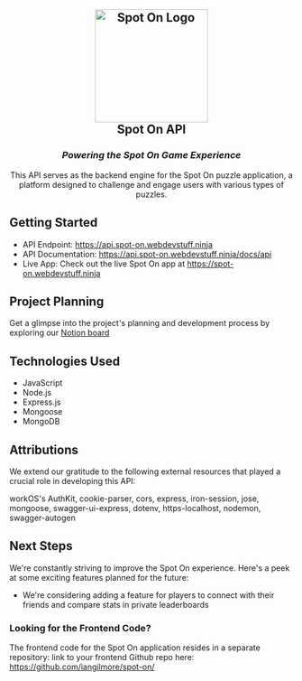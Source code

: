 <h2 align="center">
  <img src="https://github.com/iangilmore/spot-on-api/assets/6451468/3d2fc3aa-ad64-4799-8282-f2ce54af87ea" width="200" alt="Spot On Logo"><br>
  Spot On API
</h2>
<h3 align="center">
  <em>Powering the Spot On Game Experience</em>
</h3>

<p align="center">
This API serves as the backend engine for the Spot On puzzle application, a platform designed to challenge and engage users with various types of puzzles.
</p>

## Getting Started

- API Endpoint: https://api.spot-on.webdevstuff.ninja
- API Documentation: https://api.spot-on.webdevstuff.ninja/docs/api
- Live App: Check out the live Spot On app at https://spot-on.webdevstuff.ninja

## Project Planning
Get a glimpse into the project's planning and development process by exploring our [Notion board](https://humdrum-knave-a14.notion.site/4ae18d5247174af199ba5a2dae792440?v=da01d63aca8b4db1ab1b63a6f248d456&pvs=4)

## Technologies Used
- JavaScript
- Node.js
- Express.js
- Mongoose
- MongoDB

## Attributions
We extend our gratitude to the following external resources that played a crucial role in developing this API:

workOS's AuthKit, cookie-parser, cors, express, iron-session, jose, mongoose, swagger-ui-express, dotenv, https-localhost, nodemon, swagger-autogen

## Next Steps

We're constantly striving to improve the Spot On experience. Here's a peek at some exciting features planned for the future:

- We're considering adding a feature for players to connect with their friends and compare stats in private leaderboards

### Looking for the Frontend Code?

The frontend code for the Spot On application resides in a separate repository: link to your frontend Github repo here: https://github.com/iangilmore/spot-on/
